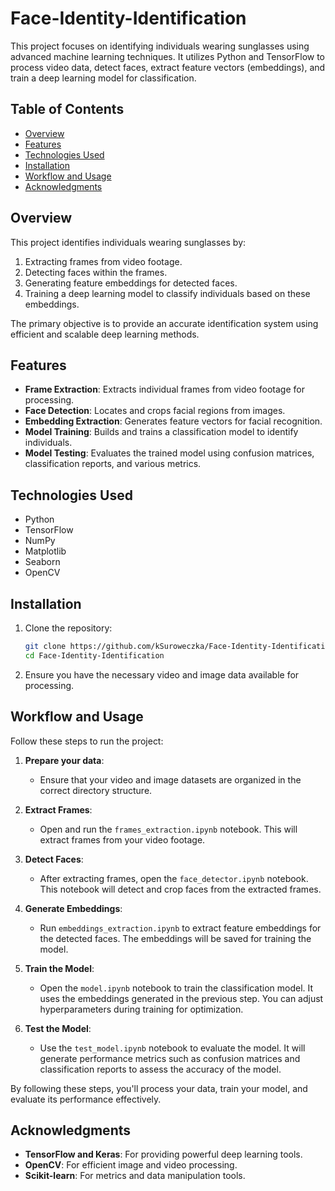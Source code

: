 # **Face-Identity-Identification**

This project focuses on identifying individuals wearing sunglasses using advanced machine learning techniques. It utilizes Python and TensorFlow to process video data, detect faces, extract feature vectors (embeddings), and train a deep learning model for classification.

## **Table of Contents**

- [Overview](#overview)
- [Features](#features)
- [Technologies Used](#technologies-used)
- [Installation](#installation)
- [Workflow and Usage](#workflow-and-usage)
- [Acknowledgments](#acknowledgments)


## **Overview**

This project identifies individuals wearing sunglasses by:

1. Extracting frames from video footage.
2. Detecting faces within the frames.
3. Generating feature embeddings for detected faces.
4. Training a deep learning model to classify individuals based on these embeddings.

The primary objective is to provide an accurate identification system using efficient and scalable deep learning methods.


## **Features**

- **Frame Extraction**: Extracts individual frames from video footage for processing.
- **Face Detection**: Locates and crops facial regions from images.
- **Embedding Extraction**: Generates feature vectors for facial recognition.
- **Model Training**: Builds and trains a classification model to identify individuals.
- **Model Testing**: Evaluates the trained model using confusion matrices, classification reports, and various metrics.


## **Technologies Used**

- Python
- TensorFlow
- NumPy
- Matplotlib
- Seaborn
- OpenCV


## **Installation**

1. Clone the repository:
   ```bash
   git clone https://github.com/kSuroweczka/Face-Identity-Identification.git
   cd Face-Identity-Identification
   ```
2. Ensure you have the necessary video and image data available for processing.

## **Workflow and Usage**

Follow these steps to run the project:

1. **Prepare your data**:

   - Ensure that your video and image datasets are organized in the correct directory structure.

2. **Extract Frames**:

   - Open and run the `frames_extraction.ipynb` notebook. This will extract frames from your video footage.

3. **Detect Faces**:

   - After extracting frames, open the `face_detector.ipynb` notebook. This notebook will detect and crop faces from the extracted frames.

4. **Generate Embeddings**:

   - Run `embeddings_extraction.ipynb` to extract feature embeddings for the detected faces. The embeddings will be saved for training the model.

5. **Train the Model**:

   - Open the `model.ipynb` notebook to train the classification model. It uses the embeddings generated in the previous step. You can adjust hyperparameters during training for optimization.

6. **Test the Model**:
   - Use the `test_model.ipynb` notebook to evaluate the model. It will generate performance metrics such as confusion matrices and classification reports to assess the accuracy of the model.

By following these steps, you'll process your data, train your model, and evaluate its performance effectively.

## **Acknowledgments**

- **TensorFlow and Keras**: For providing powerful deep learning tools.
- **OpenCV**: For efficient image and video processing.
- **Scikit-learn**: For metrics and data manipulation tools.
